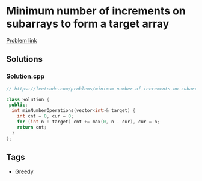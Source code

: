 # Minimum number of increments on subarrays to form a target array

[Problem link](https://leetcode.com/problems/minimum-number-of-increments-on-subarrays-to-form-a-target-array)

## Solutions


### Solution.cpp
```cpp
// https://leetcode.com/problems/minimum-number-of-increments-on-subarrays-to-form-a-target-array

class Solution {
 public:
  int minNumberOperations(vector<int>& target) {
    int cnt = 0, cur = 0;
    for (int n : target) cnt += max(0, n - cur), cur = n;
    return cnt;
  }
};
```
## Tags

* [Greedy](/Collections/greedy.md#greedy)
